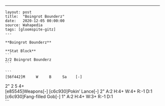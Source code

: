---
    layout: post
    title:  "Boingrot Bounderz"
    date:   2020-12-05 00:00:00
    source: Wahapedia
    tags: [gloomspite-gitz]
    ---
    
    **Boingrot Bounderz**
    
    **Stat Block**
    ```
    2/2 Boingrot Bounderz
    ```
    
    ```
    [56f442]M     W     B     Sa    [-]
2"    2     5     4+    
[e85545]Weapons[-]
[c6c930]Pokin’ Lance[-]
2"     A:2    H:4+   W:4+   R:-1   D:1   
[c6c930]Fang-filled Gob[-]
1"     A:2    H:4+   W:3+   R:-1   D:1   
    ```
    
    
    